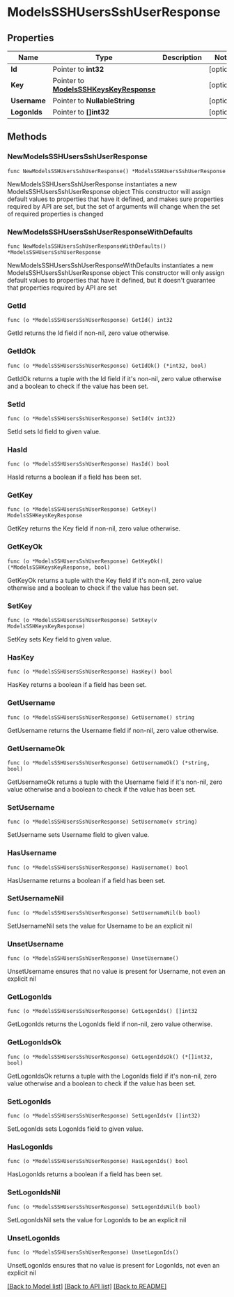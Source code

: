 # ModelsSSHUsersSshUserResponse

## Properties

Name | Type | Description | Notes
------------ | ------------- | ------------- | -------------
**Id** | Pointer to **int32** |  | [optional] 
**Key** | Pointer to [**ModelsSSHKeysKeyResponse**](ModelsSSHKeysKeyResponse.md) |  | [optional] 
**Username** | Pointer to **NullableString** |  | [optional] 
**LogonIds** | Pointer to **[]int32** |  | [optional] 

## Methods

### NewModelsSSHUsersSshUserResponse

`func NewModelsSSHUsersSshUserResponse() *ModelsSSHUsersSshUserResponse`

NewModelsSSHUsersSshUserResponse instantiates a new ModelsSSHUsersSshUserResponse object
This constructor will assign default values to properties that have it defined,
and makes sure properties required by API are set, but the set of arguments
will change when the set of required properties is changed

### NewModelsSSHUsersSshUserResponseWithDefaults

`func NewModelsSSHUsersSshUserResponseWithDefaults() *ModelsSSHUsersSshUserResponse`

NewModelsSSHUsersSshUserResponseWithDefaults instantiates a new ModelsSSHUsersSshUserResponse object
This constructor will only assign default values to properties that have it defined,
but it doesn't guarantee that properties required by API are set

### GetId

`func (o *ModelsSSHUsersSshUserResponse) GetId() int32`

GetId returns the Id field if non-nil, zero value otherwise.

### GetIdOk

`func (o *ModelsSSHUsersSshUserResponse) GetIdOk() (*int32, bool)`

GetIdOk returns a tuple with the Id field if it's non-nil, zero value otherwise
and a boolean to check if the value has been set.

### SetId

`func (o *ModelsSSHUsersSshUserResponse) SetId(v int32)`

SetId sets Id field to given value.

### HasId

`func (o *ModelsSSHUsersSshUserResponse) HasId() bool`

HasId returns a boolean if a field has been set.

### GetKey

`func (o *ModelsSSHUsersSshUserResponse) GetKey() ModelsSSHKeysKeyResponse`

GetKey returns the Key field if non-nil, zero value otherwise.

### GetKeyOk

`func (o *ModelsSSHUsersSshUserResponse) GetKeyOk() (*ModelsSSHKeysKeyResponse, bool)`

GetKeyOk returns a tuple with the Key field if it's non-nil, zero value otherwise
and a boolean to check if the value has been set.

### SetKey

`func (o *ModelsSSHUsersSshUserResponse) SetKey(v ModelsSSHKeysKeyResponse)`

SetKey sets Key field to given value.

### HasKey

`func (o *ModelsSSHUsersSshUserResponse) HasKey() bool`

HasKey returns a boolean if a field has been set.

### GetUsername

`func (o *ModelsSSHUsersSshUserResponse) GetUsername() string`

GetUsername returns the Username field if non-nil, zero value otherwise.

### GetUsernameOk

`func (o *ModelsSSHUsersSshUserResponse) GetUsernameOk() (*string, bool)`

GetUsernameOk returns a tuple with the Username field if it's non-nil, zero value otherwise
and a boolean to check if the value has been set.

### SetUsername

`func (o *ModelsSSHUsersSshUserResponse) SetUsername(v string)`

SetUsername sets Username field to given value.

### HasUsername

`func (o *ModelsSSHUsersSshUserResponse) HasUsername() bool`

HasUsername returns a boolean if a field has been set.

### SetUsernameNil

`func (o *ModelsSSHUsersSshUserResponse) SetUsernameNil(b bool)`

 SetUsernameNil sets the value for Username to be an explicit nil

### UnsetUsername
`func (o *ModelsSSHUsersSshUserResponse) UnsetUsername()`

UnsetUsername ensures that no value is present for Username, not even an explicit nil
### GetLogonIds

`func (o *ModelsSSHUsersSshUserResponse) GetLogonIds() []int32`

GetLogonIds returns the LogonIds field if non-nil, zero value otherwise.

### GetLogonIdsOk

`func (o *ModelsSSHUsersSshUserResponse) GetLogonIdsOk() (*[]int32, bool)`

GetLogonIdsOk returns a tuple with the LogonIds field if it's non-nil, zero value otherwise
and a boolean to check if the value has been set.

### SetLogonIds

`func (o *ModelsSSHUsersSshUserResponse) SetLogonIds(v []int32)`

SetLogonIds sets LogonIds field to given value.

### HasLogonIds

`func (o *ModelsSSHUsersSshUserResponse) HasLogonIds() bool`

HasLogonIds returns a boolean if a field has been set.

### SetLogonIdsNil

`func (o *ModelsSSHUsersSshUserResponse) SetLogonIdsNil(b bool)`

 SetLogonIdsNil sets the value for LogonIds to be an explicit nil

### UnsetLogonIds
`func (o *ModelsSSHUsersSshUserResponse) UnsetLogonIds()`

UnsetLogonIds ensures that no value is present for LogonIds, not even an explicit nil

[[Back to Model list]](../README.md#documentation-for-models) [[Back to API list]](../README.md#documentation-for-api-endpoints) [[Back to README]](../README.md)


